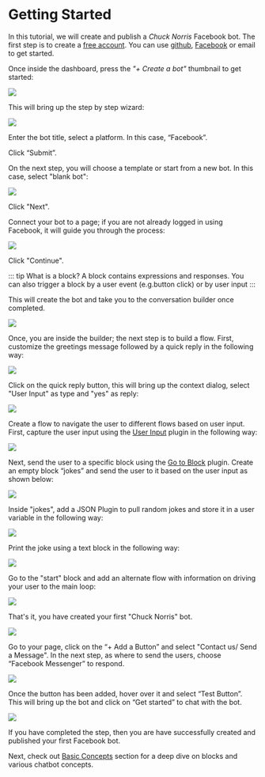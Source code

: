 # Getting Started

In this tutorial, we will create and publish a _Chuck Norris_ Facebook bot. The first step is to create a [free account](https://console.recime.io). You can use [github](https://github.com/),  [Facebook](https://www.facebook.com/) or email to get started.

Once inside the dashboard, press the *"+ Create a bot"* thumbnail to get started:

![](./dashboard.smartloop.ai_.png)

This will bring up the step by step wizard:

![](./dashboard.smartloop.ai_bots_new.png)

Enter the bot title, select a platform. In this case, “Facebook”.  

Click “Submit”.

On the next step, you will choose a template or start from a new bot. In this case, select "blank bot":

![](./dashboard.smartloop.ai_bots_new_template.png)


Click "Next".

Connect your bot to a page; if you are not already logged in using Facebook, it will guide you through the process:

![](./dashboard.smartloop.ai_bots_new_channel.png)


Click "Continue".


::: tip What is a block?
A block contains expressions and responses. You can also trigger a block by a user event (e.g.button click) or by user input 
:::

This will create the bot and take you to the conversation builder once completed.

![](./conversation-builder.png)

Once, you are inside the builder; the next step is to build a flow. First, customize the greetings message followed by a quick reply in the following way:

![](./getting-started-1.png)


Click on the quick reply button, this will bring up the context dialog, select "User Input" as type and "yes" as reply:

![](./getting-started-user-input-dialog.png)

Create a flow to navigate the user to different flows based on user input. First, capture the user input using the [User Input](capturing-user-input.html) plugin in the following way:

![](./getting-started-user-input.png)

Next, send the user to a specific block using the [Go to Block](redirect-using-go-to.html) plugin. Create an empty block “jokes” and send the user to it based on the user input as shown below:

![](./getting-started-go-to-block.png)

Inside "jokes", add a JSON Plugin to pull random jokes and store it in a user variable in the following way:

![](./getting-started-json-api.png)

Print the joke using a text block in the following way:

![](./getting-started-json-api-result.png)


Go to the "start" block and add an alternate flow with information on driving your user to the main loop:

![](./getting-started-alternate-main.png)


That's it, you have created your first "Chuck Norris" bot.


![](./dash-jokes.png) 


Go to your page, click on the “+ Add a Button” and select "Contact us/ Send a Message". In the next step, as where to send the users, choose “Facebook Messenger” to respond.

![](./getting-started-page.png)

Once the button has been added, hover over it and select “Test Button”. This will bring up the bot and click on “Get started” to chat with the bot.

![](./getting-started-fb-test.png)

If you have completed the step, then you are have successfully created and published your first Facebook bot. 


Next,  check out [Basic Concepts](basic-concepts.html) section for a deep dive on blocks and various chatbot concepts. 

